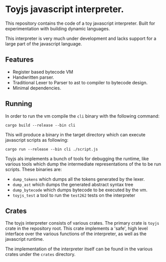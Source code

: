 # Toyjs javascript interpreter.

This repository contains the code of a toy javascript interpreter. 
Built for experimentation with building dynamic languages.

This interpreter is very much under development and lacks support for a large part of the
javascript language.

## Features
 - Register based bytecode VM
 - Handwritten parser.
 - Traditional Lexer to Parser to ast to compiler to bytecode design.
 - Minimal dependencies.

## Running

In order to run the vm compile the `cli` binary with the following command:
```
cargo build --release --bin cli
```
This will produce a binary in the target directory which can execute javascript scripts as following:
```
cargo run --release --bin cli ./script.js 
```

Toyjs als implements a bunch of tools for debugging the runtime, like various tools which dump the
intermediate representations of the to be run scripts.
These binaries are:
 - `dump_tokens` which dumps all the tokens generated by the lexer.
 - `dump_ast` which dumps the generated abstract syntax tree
 - `dump_bytecode` which dumps bytecode to be executed by the vm.
 - `toyjs_test` a tool to run the `test262` tests on the interpreter

## Crates
The toyjs interpreter consists of various crates.
The primary crate is `toyjs` crate in the repository root.
This crate implements a 'safe', high level interface over the various functions of the interpreter, as well as the javascript runtime.

The implementation of the interpreter itself can be found in the various crates under the `crates` directory.
